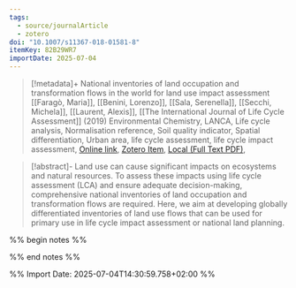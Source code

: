 ```yaml
---
tags:
  - source/journalArticle
  - zotero
doi: "10.1007/s11367-018-01581-8"
itemKey: 82B29WR7
importDate: 2025-07-04
---
```

>[!metadata]+
> National inventories of land occupation and transformation flows in the world for land use impact assessment
> [[Faragò, Maria]], [[Benini, Lorenzo]], [[Sala, Serenella]], [[Secchi, Michela]], [[Laurent, Alexis]], 
> [[The International Journal of Life Cycle Assessment]] (2019)
> Environmental Chemistry, LANCA, Life cycle analysis, Normalisation reference, Soil quality indicator, Spatial differentiation, Urban area, life cycle assessment, life cycle impact assessment, 
> [Online link](https://doi.org/10.1007/s11367-018-01581-8), [Zotero Item](zotero://select/library/items/82B29WR7), [Local (Full Text PDF)](file://C:/Users/aburg/Documents/references/zotero/storage/SSIELWV6/Farago2019_Nationalinventories.pdf), 

>[!abstract]-
>Land use can cause significant impacts on ecosystems and natural resources. To assess these impacts using life cycle assessment (LCA) and ensure adequate decision-making, comprehensive national inventories of land occupation and transformation flows are required. Here, we aim at developing globally differentiated inventories of land use flows that can be used for primary use in life cycle impact assessment or national land planning.

%% begin notes %%

%% end notes %%

%% Import Date: 2025-07-04T14:30:59.758+02:00 %%
